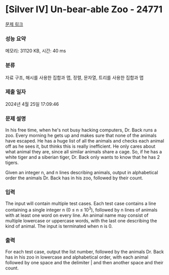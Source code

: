 # [Silver IV] Un-bear-able Zoo - 24771 

[문제 링크](https://www.acmicpc.net/problem/24771) 

### 성능 요약

메모리: 31120 KB, 시간: 40 ms

### 분류

자료 구조, 해시를 사용한 집합과 맵, 정렬, 문자열, 트리를 사용한 집합과 맵

### 제출 일자

2024년 4월 25일 17:09:46

### 문제 설명

<p>In his free time, when he's not busy hacking computers, Dr. Back runs a zoo. Every morning he gets up and makes sure that none of the animals have escaped. He has a huge list of all the animals and checks each animal off as he sees it, but thinks this is really inefficient. He only cares about what animal they are, since all similar animals share a cage. So, if he has a white tiger and a siberian tiger, Dr. Back only wants to know that he has 2 tigers.</p>

<p>Given an integer n, and n lines describing animals, output in alphabetical order the animals Dr. Back has in his zoo, followed by their count.</p>

### 입력 

 <p>The input will contain multiple test cases. Each test case contains a line containing a single integer n (0 ≤ n ≤ 10<sup>3</sup>), followed by n lines of animals with at least one word on every line. An animal name may consist of multiple lowercase or uppercase words, with the last one describing the kind of animal. The input is terminated when n is 0.</p>

### 출력 

 <p>For each test case, output the list number, followed by the animals Dr. Back has in his zoo in lowercase and alphabetical order, with each animal followed by one space and the delimiter | and then another space and their count.</p>

